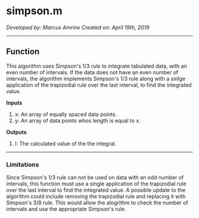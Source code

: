 # simpson.m

*Developed by: Marcus Amrine*
*Created on: April 19th, 2019*

---

## Function

This algorithm uses Simpson's 1/3 rule to integrate tabulated data, with an even number of intervals. If the data does not have an even number of intervals, the algorithm implements Simpson's 1/3 rule along with a sinlge application of the trapizodial rule over the last interval, to find the integrated value.

**Inputs**
  1. x: An array of equally spaced data points.
  2. y: An array of data points whos length is equal to x.
  
**Outputs**
  1. I: The calculated value of the the integral.
  
  ---
  
### Limitations

Since Simpson's 1/3 rule can not be used on data with an odd number of intervals, this function must use a single application of the trapizodial rule over the last interval to find the integrated value. A possible update to the algorithm could include removing the trapizodial rule and replacing it with Simpson's 3/8 rule. This would allow the alogrithm to check the number of intervals and use the appropriate Simpson's rule.
